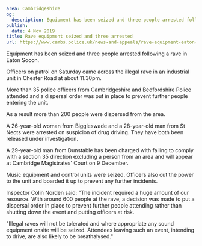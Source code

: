 ```yaml
area: Cambridgeshire
og:
  description: Equipment has been seized and three people arrested following a rave in Eaton Socon.
publish:
  date: 4 Nov 2019
title: Rave equipment seized and three arrested
url: https://www.cambs.police.uk/news-and-appeals/rave-equipment-eaton-socon
```

Equipment has been seized and three people arrested following a rave in Eaton Socon.

Officers on patrol on Saturday came across the illegal rave in an industrial unit in Chester Road at about 11.30pm.

More than 35 police officers from Cambridgeshire and Bedfordshire Police attended and a dispersal order was put in place to prevent further people entering the unit.

As a result more than 200 people were dispersed from the area.

A 26-year-old woman from Biggleswade and a 28-year-old man from St Neots were arrested on suspicion of drug driving. They have both been released under investigation.

A 29-year-old man from Dunstable has been charged with failing to comply with a section 35 direction excluding a person from an area and will appear at Cambridge Magistrates' Court on 9 December.

Music equipment and control units were seized. Officers also cut the power to the unit and boarded it up to prevent any further incidents.

Inspector Colin Norden said: "The incident required a huge amount of our resource. With around 600 people at the rave, a decision was made to put a dispersal order in place to prevent further people attending rather than shutting down the event and putting officers at risk.

"Illegal raves will not be tolerated and where appropriate any sound equipment onsite will be seized. Attendees leaving such an event, intending to drive, are also likely to be breathalysed."
